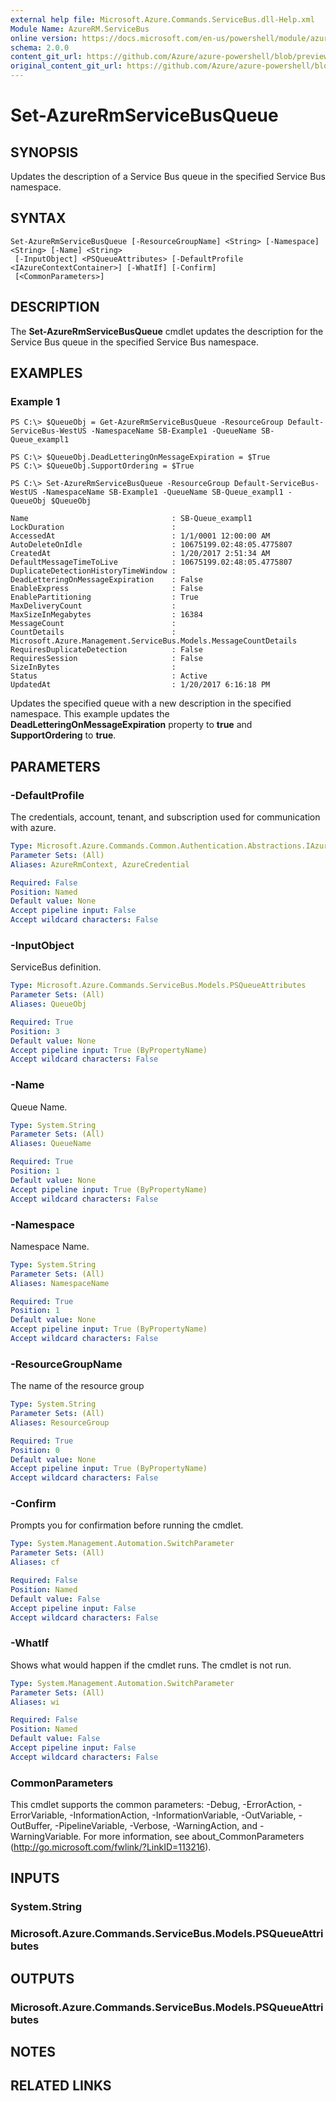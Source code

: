 ```yaml
---
external help file: Microsoft.Azure.Commands.ServiceBus.dll-Help.xml
Module Name: AzureRM.ServiceBus
online version: https://docs.microsoft.com/en-us/powershell/module/azurerm.servicebus/set-azurermservicebusqueue
schema: 2.0.0
content_git_url: https://github.com/Azure/azure-powershell/blob/preview/src/ResourceManager/ServiceBus/Commands.ServiceBus/help/Set-AzureRmServiceBusQueue.md
original_content_git_url: https://github.com/Azure/azure-powershell/blob/preview/src/ResourceManager/ServiceBus/Commands.ServiceBus/help/Set-AzureRmServiceBusQueue.md
---
```


# Set-AzureRmServiceBusQueue

## SYNOPSIS
Updates the description of a Service Bus queue in the specified Service Bus namespace.

## SYNTAX

```
Set-AzureRmServiceBusQueue [-ResourceGroupName] <String> [-Namespace] <String> [-Name] <String>
 [-InputObject] <PSQueueAttributes> [-DefaultProfile <IAzureContextContainer>] [-WhatIf] [-Confirm]
 [<CommonParameters>]
```

## DESCRIPTION
The **Set-AzureRmServiceBusQueue** cmdlet updates the description for the Service Bus queue in the specified Service Bus namespace.

## EXAMPLES

### Example 1
```
PS C:\> $QueueObj = Get-AzureRmServiceBusQueue -ResourceGroup Default-ServiceBus-WestUS -NamespaceName SB-Example1 -QueueName SB-Queue_exampl1

PS C:\> $QueueObj.DeadLetteringOnMessageExpiration = $True
PS C:\> $QueueObj.SupportOrdering = $True

PS C:\> Set-AzureRmServiceBusQueue -ResourceGroup Default-ServiceBus-WestUS -NamespaceName SB-Example1 -QueueName SB-Queue_exampl1 -QueueObj $QueueObj

Name                                : SB-Queue_exampl1
LockDuration                        : 
AccessedAt                          : 1/1/0001 12:00:00 AM
AutoDeleteOnIdle                    : 10675199.02:48:05.4775807
CreatedAt                           : 1/20/2017 2:51:34 AM
DefaultMessageTimeToLive            : 10675199.02:48:05.4775807
DuplicateDetectionHistoryTimeWindow : 
DeadLetteringOnMessageExpiration    : False
EnableExpress                       : False
EnablePartitioning                  : True
MaxDeliveryCount                    : 
MaxSizeInMegabytes                  : 16384
MessageCount                        : 
CountDetails                        : Microsoft.Azure.Management.ServiceBus.Models.MessageCountDetails
RequiresDuplicateDetection          : False
RequiresSession                     : False
SizeInBytes                         : 
Status                              : Active
UpdatedAt                           : 1/20/2017 6:16:18 PM
```

Updates the specified queue with a new description in the specified namespace. This example updates the **DeadLetteringOnMessageExpiration** property to **true** and **SupportOrdering** to **true**.

## PARAMETERS

### -DefaultProfile
The credentials, account, tenant, and subscription used for communication with azure.

```yaml
Type: Microsoft.Azure.Commands.Common.Authentication.Abstractions.IAzureContextContainer
Parameter Sets: (All)
Aliases: AzureRmContext, AzureCredential

Required: False
Position: Named
Default value: None
Accept pipeline input: False
Accept wildcard characters: False
```

### -InputObject
ServiceBus definition.

```yaml
Type: Microsoft.Azure.Commands.ServiceBus.Models.PSQueueAttributes
Parameter Sets: (All)
Aliases: QueueObj

Required: True
Position: 3
Default value: None
Accept pipeline input: True (ByPropertyName)
Accept wildcard characters: False
```

### -Name
Queue Name.

```yaml
Type: System.String
Parameter Sets: (All)
Aliases: QueueName

Required: True
Position: 1
Default value: None
Accept pipeline input: True (ByPropertyName)
Accept wildcard characters: False
```

### -Namespace
Namespace Name.

```yaml
Type: System.String
Parameter Sets: (All)
Aliases: NamespaceName

Required: True
Position: 1
Default value: None
Accept pipeline input: True (ByPropertyName)
Accept wildcard characters: False
```

### -ResourceGroupName
The name of the resource group

```yaml
Type: System.String
Parameter Sets: (All)
Aliases: ResourceGroup

Required: True
Position: 0
Default value: None
Accept pipeline input: True (ByPropertyName)
Accept wildcard characters: False
```

### -Confirm
Prompts you for confirmation before running the cmdlet.

```yaml
Type: System.Management.Automation.SwitchParameter
Parameter Sets: (All)
Aliases: cf

Required: False
Position: Named
Default value: False
Accept pipeline input: False
Accept wildcard characters: False
```

### -WhatIf
Shows what would happen if the cmdlet runs.
The cmdlet is not run.

```yaml
Type: System.Management.Automation.SwitchParameter
Parameter Sets: (All)
Aliases: wi

Required: False
Position: Named
Default value: False
Accept pipeline input: False
Accept wildcard characters: False
```

### CommonParameters
This cmdlet supports the common parameters: -Debug, -ErrorAction, -ErrorVariable, -InformationAction, -InformationVariable, -OutVariable, -OutBuffer, -PipelineVariable, -Verbose, -WarningAction, and -WarningVariable. For more information, see about_CommonParameters (http://go.microsoft.com/fwlink/?LinkID=113216).

## INPUTS

### System.String

### Microsoft.Azure.Commands.ServiceBus.Models.PSQueueAttributes

## OUTPUTS

### Microsoft.Azure.Commands.ServiceBus.Models.PSQueueAttributes

## NOTES

## RELATED LINKS

